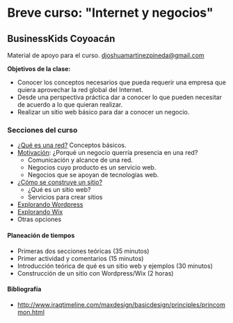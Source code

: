 # Breve curso: "Internet y negocios"
## BusinessKids Coyoacán

Material de apoyo para el curso.
djoshuamartinezpineda@gmail.com

**Objetivos de la clase:** 
- Conocer los conceptos necesarios que pueda requerir una empresa que quiera aprovechar la red global del Internet. 
- Desde una perspectiva práctica dar a conocer lo que pueden necesitar de acuerdo a lo que quieran realizar. 
- Realizar un sitio web básico para dar a conocer un negocio.

### Secciones del curso
- [¿Qué es una red?](01-que-es-una-red.md) Conceptos básicos.
- [Motivación](02-motivacion.md): ¿Porqué un negocio querría presencia en una red?
  - Comunicación y alcance de una red.
  - Negocios cuyo producto es un servicio web.
  - Negocios que se apoyan de tecnologías web.
- [¿Cómo se construye un sitio?](03-como-se-construye-un-sitio.md)
  - ¿Qué es un sitio web?
  - Servicios para crear sitios
- [Explorando Wordpress](04-explorando-wordpress.md)
- [Explorando Wix](05-explorando-wix.md)
- Otras opciones

#### Planeación de tiempos
- Primeras dos secciones teóricas (35 minutos)
- Primer actividad y comentarios (15 minutos)
- Introducción teórica de qué es un sitio web y ejemplos (30 minutos)
- Construcción de un sitio con Wordpress/Wix (2 horas)

#### Bibliografía
- http://www.iraqtimeline.com/maxdesign/basicdesign/principles/princommon.html
